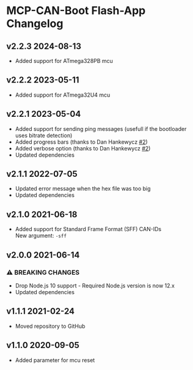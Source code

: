 # MCP-CAN-Boot Flash-App Changelog

## v2.2.3 2024-08-13

* Added support for ATmega328PB mcu

## v2.2.2 2023-05-11

* Added support for ATmega32U4 mcu

## v2.2.1 2023-05-04

* Added support for sending ping messages (usefull if the bootloader uses bitrate detection)
* Added progress bars (thanks to Dan Hankewycz [#2](https://github.com/crycode-de/mcp-can-boot-flash-app/pull/2))
* Added verbose option (thanks to Dan Hankewycz [#2](https://github.com/crycode-de/mcp-can-boot-flash-app/pull/2))
* Updated dependencies

## v2.1.1 2022-07-05

* Updated error message when the hex file was too big
* Updated dependencies

## v2.1.0 2021-06-18

* Added support for Standard Frame Format (SFF) CAN-IDs  
  New argument: `-sff`

## v2.0.0 2021-06-14

### ⚠ BREAKING CHANGES

* Drop Node.js 10 support - Required Node.js version is now 12.x
* Updated dependencies

## v1.1.1 2021-02-24

* Moved repository to GitHub

## v1.1.0 2020-09-05

* Added parameter for mcu reset
